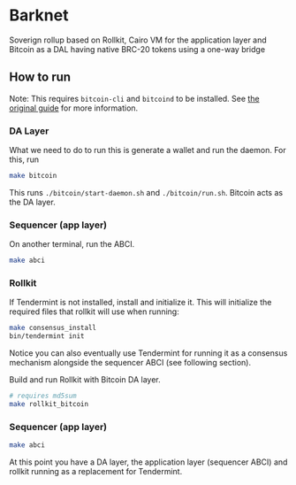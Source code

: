 # Barknet
Soverign rollup based on Rollkit, Cairo VM for the application layer and Bitcoin as a DAL having native BRC-20 tokens using a one-way bridge

## How to run

Note: This requires `bitcoin-cli` and `bitcoind` to be installed. See [the original guide](https://rollkit.dev/docs/tutorials/bitcoin/) for more information.

### DA Layer

What we need to do to run this is generate a wallet and run the daemon. For this, run

```sh
make bitcoin
```

This runs `./bitcoin/start-daemon.sh` and `./bitcoin/run.sh`. Bitcoin acts as the DA layer.

### Sequencer (app layer)

On another terminal, run the ABCI.

```sh
make abci
```

### Rollkit

If Tendermint is not installed, install and initialize it. This will initialize the required files that rollkit will use when running:

```sh
make consensus_install
bin/tendermint init
```

Notice you can also eventually use Tendermint for running it as a consensus mechanism alongside the sequencer ABCI (see following section).

Build and run Rollkit with Bitcoin DA layer.

```sh
# requires md5sum 
make rollkit_bitcoin
```

### Sequencer (app layer)

```sh
make abci
```

At this point you have a DA layer, the application layer (sequencer ABCI) and rollkit running as a replacement for Tendermint.
